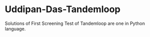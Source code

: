 # Uddipan-Das-Tandemloop
Solutions of First Screening Test of Tandemloop are one in Python language.
